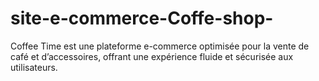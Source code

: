 # site-e-commerce-Coffe-shop-
Coffee Time est une plateforme e-commerce optimisée pour la vente de café et d’accessoires, offrant une expérience fluide et sécurisée aux utilisateurs.
